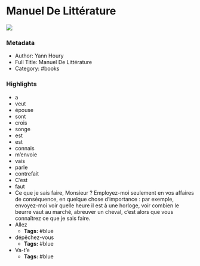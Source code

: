 # Manuel De Littérature

![](https://is3-ssl.mzstatic.com/image/thumb/Publication3/v4/3e/a4/3c/3ea43c2b-b0b2-3c50-f99d-21417466b354/couverture.png/1239x1754bb.jpeg)

### Metadata

- Author: Yann Houry
- Full Title: Manuel De Littérature
- Category: #books

### Highlights

- a
- veut
- épouse
- sont
- crois
- songe
- est
- est
- connais
- m’envoie
- vais
- parle
- contrefait
- C’est
- faut
- Ce que je sais faire, Monsieur ? Employez-moi seulement en vos affaires de conséquence, en quelque chose d’importance : par exemple, envoyez-moi voir quelle heure il est à une horloge, voir combien le beurre vaut au marché, abreuver un cheval, c’est alors que vous connaîtrez ce que je sais faire.
- Allez
    - **Tags:** #blue
- dépêchez-vous
    - **Tags:** #blue
- Va-t’e
    - **Tags:** #blue
